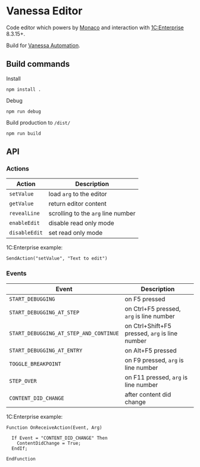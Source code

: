 # Vanessa Editor

Code editor which powers by [Monaco](https://github.com/Microsoft/monaco-editor) and interaction with [1C:Enterprise](https://1c-dn.com/) 8.3.15+.

Build for [Vanessa Automation](https://github.com/Pr-Mex/vanessa-automation).


## Build commands

Install
```
npm install .
```

Debug
```
npm run debug
```

Build production to `/dist/`
```
npm run build
```

## API

### Actions

| Action        | Description                        |
| ------------- | ---------------------------------- |
| `setValue`    | load `arg` to the editor           |
| `getValue`    | return editor content              |
| `revealLine`  | scrolling to the `arg` line number |
| `enableEdit`  | disable read only mode             |
| `disableEdit` | set read only mode                 |

1C:Enterprise example:

```bsl
SendAction("setValue", "Text to edit")
```

### Events

| Event                                  | Description                                    |
| -------------------------------------- | ---------------------------------------------- |
| `START_DEBUGGING`                      | on F5 pressed                                  |
| `START_DEBUGGING_AT_STEP`              | on Ctrl+F5 pressed, `arg` is line number       |
| `START_DEBUGGING_AT_STEP_AND_CONTINUE` | on Ctrl+Shift+F5 pressed, `arg` is line number |
| `START_DEBUGGING_AT_ENTRY`             | on Alt+F5 pressed                              |
| `TOGGLE_BREAKPOINT`                    | on F9 pressed, `arg` is line number            |
| `STEP_OVER`                            | on F11 pressed, `arg` is line number           |
| `CONTENT_DID_CHANGE`                   | after content did change                       |

1C:Enterprise example:

```bsl
Function OnReceiveAction(Event, Arg)

  If Event = "CONTENT_DID_CHANGE" Then
    ContentDidChange = True;
  EndIf;

EndFunction
```
